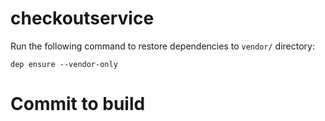 # checkoutservice

Run the following command to restore dependencies to `vendor/` directory:

    dep ensure --vendor-only
    
    
# Commit to build
